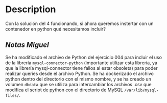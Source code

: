 # Description

Con la solución del 4 funcionando, si ahora queremos instertar con un contenedor en python qué necesitamos incluir?


## _Notas Miguel_

Se ha modificado el archivo de Python del ejercicio 004 para incluir el uso de la librería ```mysql-connector-python``` (importante utilizar esta librería, ya que la librería mysql-connector tiene fallos al estar obsoleta) para poder realizar queries desde el archivo Python. Se ha dockerizado el archivo python dentro del directorio con el mismo nombre, y se ha creado un volumen ```dbdata``` que se utiliza para intercambiar los archivos .csv que modifica el script de python con el directorio de MySQL ```/var/lib/mysql-files/```.


